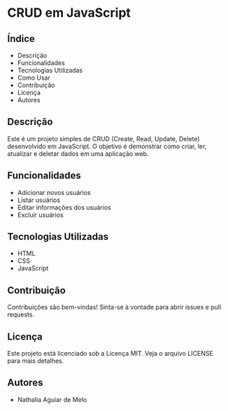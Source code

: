 # CRUD em JavaScript



## Índice
- Descrição
- Funcionalidades
- Tecnologias Utilizadas
- Como Usar
- Contribuição
- Licença
- Autores

## Descrição
Este é um projeto simples de CRUD (Create, Read, Update, Delete) desenvolvido em JavaScript. O objetivo é demonstrar como criar, ler, atualizar e deletar dados em uma aplicação web.

## Funcionalidades
- Adicionar novos usuários
- Listar usuários
- Editar informações dos usuários
- Excluir usuários

## Tecnologias Utilizadas
- HTML
- CSS
- JavaScript


## Contribuição
Contribuições são bem-vindas! Sinta-se à vontade para abrir issues e pull requests.

## Licença
Este projeto está licenciado sob a Licença MIT. Veja o arquivo LICENSE para mais detalhes.

## Autores
- Nathalia Aguiar de Melo 

